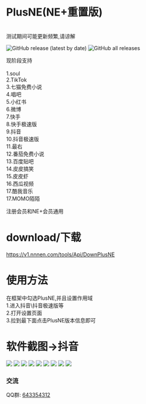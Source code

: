 # PlusNE(NE+重置版)
<br>
测试期间可能更新频繁,请谅解
<br>

<img alt="GitHub release (latest by date)" src="https://img.shields.io/github/v/release/Xposed-Modules-Repo/com.nnnen.plusne">   <img alt="GitHub all releases" src="https://img.shields.io/github/downloads/Xposed-Modules-Repo/com.nnnen.plusne/total">


现阶段支持 <br><br>
1.soul<br>
2.TikTok<br>
3.七猫免费小说<br>
4.唱吧<br>
5.小红书<br>
6.微博<br>
7.快手<br>
8.快手极速版<br>
9.抖音<br>
10.抖音极速版<br>
11.最右<br>
12.番茄免费小说<br>
13.百度贴吧<br>
14.皮皮搞笑<br>
15.皮皮虾<br>
16.西瓜视频<br>
17.酷我音乐<br>
17.MOMO陌陌<br>

注册会员和NE+会员通用

# download/下载
https://v1.nnnen.com/tools/Api/DownPlusNE

# 使用方法

在框架中勾选PlusNE,并且设置作用域
<br>
1.进入抖音\抖音极速版等
<br>
2.打开设置页面
<br>
3.拉到最下面点击PlusNE版本信息即可

# 软件截图->抖音
![](https://img.nnnen.com/EBF0ED0D339FC869596CCB94C3B92B28.jpg)
![](https://img.nnnen.com/D85C8486DB5A7566A3BB9C8AA6FC8C0A.jpg)
![](https://img.nnnen.com/7413477CE1496CB865E7C3C056472D22.jpg)
![](https://img.nnnen.com/37905B453FADB06ABD0711C69D5CEBFD.jpg)
![](https://img.nnnen.com/9950B6BA4FFB530247C40D79C1EBA406.jpg)
![](https://img.nnnen.com/5946CA85D8BF260234C73F88FDC6E08E.jpg)
![](https://img.nnnen.com/16BBCE8CF9BC0C85096CC2B723904730.jpg)
![](https://img.nnnen.com/9B0C76486968900B91A6BA3DB8DF6A4B.jpg)
![](https://img.nnnen.com/6E78A6F18A7E8D31109219BC6F925627.jpg)




### 交流
QQ群: [643354312](https://qm.qq.com/cgi-bin/qm/qr?k=gFJjbdjUQxC9rBGFdjZi7UKn9Jpyg0Rp&jump_from=webapi)
